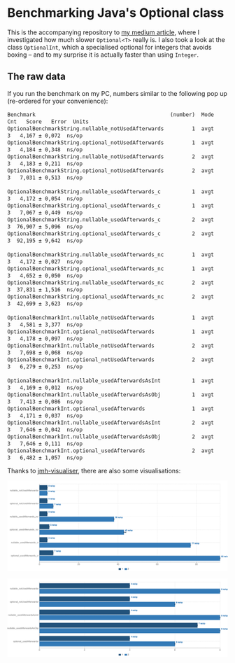 # Benchmarking Java's Optional<T> class

This is the accompanying repository to [my medium article](https://ablingeroscar.medium.com/benchmarking-optional-in-java-2609a7a0c1e9),
where I investigated how much slower `Optional<T>` really is.
I also took a look at the class `OptionalInt`, which a specialised
optional for integers that avoids boxing – and to my surprise it
is actually faster than using `Integer`.

## The raw data

If you run the benchmark on my PC, numbers similar to the following
pop up (re-ordered for your convenience):

```
Benchmark                                           (number)  Mode  Cnt   Score   Error  Units
OptionalBenchmarkString.nullable_notUsedAfterwards         1  avgt    3   4,167 ± 0,072  ns/op
OptionalBenchmarkString.optional_notUsedAfterwards         1  avgt    3   4,184 ± 0,348  ns/op
OptionalBenchmarkString.nullable_notUsedAfterwards         2  avgt    3   4,183 ± 0,211  ns/op
OptionalBenchmarkString.optional_notUsedAfterwards         2  avgt    3   7,031 ± 0,513  ns/op

OptionalBenchmarkString.nullable_usedAfterwards_c          1  avgt    3   4,172 ± 0,054  ns/op
OptionalBenchmarkString.optional_usedAfterwards_c          1  avgt    3   7,067 ± 0,449  ns/op
OptionalBenchmarkString.nullable_usedAfterwards_c          2  avgt    3  76,907 ± 5,096  ns/op
OptionalBenchmarkString.optional_usedAfterwards_c          2  avgt    3  92,195 ± 9,642  ns/op

OptionalBenchmarkString.nullable_usedAfterwards_nc         1  avgt    3   4,172 ± 0,027  ns/op
OptionalBenchmarkString.optional_usedAfterwards_nc         1  avgt    3   4,652 ± 0,050  ns/op
OptionalBenchmarkString.nullable_usedAfterwards_nc         2  avgt    3  37,831 ± 1,516  ns/op
OptionalBenchmarkString.optional_usedAfterwards_nc         2  avgt    3  42,699 ± 3,623  ns/op

OptionalBenchmarkInt.nullable_notUsedAfterwards            1  avgt    3   4,581 ± 3,377  ns/op
OptionalBenchmarkInt.optional_notUsedAfterwards            1  avgt    3   4,178 ± 0,097  ns/op
OptionalBenchmarkInt.nullable_notUsedAfterwards            2  avgt    3   7,698 ± 0,068  ns/op
OptionalBenchmarkInt.optional_notUsedAfterwards            2  avgt    3   6,279 ± 0,253  ns/op

OptionalBenchmarkInt.nullable_usedAfterwardsAsInt          1  avgt    3   4,169 ± 0,012  ns/op
OptionalBenchmarkInt.nullable_usedAfterwardsAsObj          1  avgt    3   7,413 ± 0,086  ns/op
OptionalBenchmarkInt.optional_usedAfterwards               1  avgt    3   4,171 ± 0,037  ns/op
OptionalBenchmarkInt.nullable_usedAfterwardsAsInt          2  avgt    3   7,646 ± 0,042  ns/op
OptionalBenchmarkInt.nullable_usedAfterwardsAsObj          2  avgt    3   7,646 ± 0,111  ns/op
OptionalBenchmarkInt.optional_usedAfterwards               2  avgt    3   6,482 ± 1,057  ns/op
```

Thanks to [jmh-visualiser](https://github.com/jzillmann/jmh-visualizer),
there are also some visualisations:

![Graph comparing Optional<String> and the nullable approach](JMH_Visualizer_OptionalBenchmarkString.png)

![Graph comparing OptionalInt and the nullable approach](JMH_Visualizer_OptionalBenchmarkInt.png)